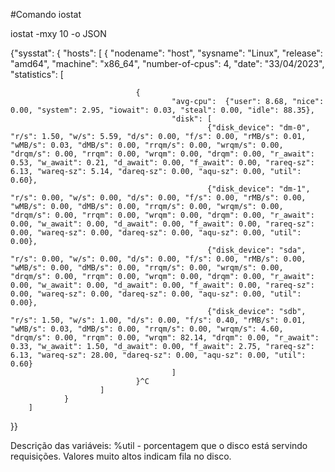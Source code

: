 #Comando iostat 

iostat -mxy 10 -o JSON

{"sysstat": {
        "hosts": [
                {
                        "nodename": "host",
                        "sysname": "Linux",
                        "release": "amd64",
                        "machine": "x86_64",
                        "number-of-cpus": 4,
                        "date": "33/04/2023",
                        "statistics": [

                                {
                                        "avg-cpu":  {"user": 8.68, "nice": 0.00, "system": 2.95, "iowait": 0.03, "steal": 0.00, "idle": 88.35},
                                        "disk": [
                                                {"disk_device": "dm-0", "r/s": 1.50, "w/s": 5.59, "d/s": 0.00, "f/s": 0.00, "rMB/s": 0.01, "wMB/s": 0.03, "dMB/s": 0.00, "rrqm/s": 0.00, "wrqm/s": 0.00, "drqm/s": 0.00, "rrqm": 0.00, "wrqm": 0.00, "drqm": 0.00, "r_await": 0.53, "w_await": 0.21, "d_await": 0.00, "f_await": 0.00, "rareq-sz": 6.13, "wareq-sz": 5.14, "dareq-sz": 0.00, "aqu-sz": 0.00, "util": 0.60},
                                                {"disk_device": "dm-1", "r/s": 0.00, "w/s": 0.00, "d/s": 0.00, "f/s": 0.00, "rMB/s": 0.00, "wMB/s": 0.00, "dMB/s": 0.00, "rrqm/s": 0.00, "wrqm/s": 0.00, "drqm/s": 0.00, "rrqm": 0.00, "wrqm": 0.00, "drqm": 0.00, "r_await": 0.00, "w_await": 0.00, "d_await": 0.00, "f_await": 0.00, "rareq-sz": 0.00, "wareq-sz": 0.00, "dareq-sz": 0.00, "aqu-sz": 0.00, "util": 0.00},
                                                {"disk_device": "sda", "r/s": 0.00, "w/s": 0.00, "d/s": 0.00, "f/s": 0.00, "rMB/s": 0.00, "wMB/s": 0.00, "dMB/s": 0.00, "rrqm/s": 0.00, "wrqm/s": 0.00, "drqm/s": 0.00, "rrqm": 0.00, "wrqm": 0.00, "drqm": 0.00, "r_await": 0.00, "w_await": 0.00, "d_await": 0.00, "f_await": 0.00, "rareq-sz": 0.00, "wareq-sz": 0.00, "dareq-sz": 0.00, "aqu-sz": 0.00, "util": 0.00},
                                                {"disk_device": "sdb", "r/s": 1.50, "w/s": 1.00, "d/s": 0.00, "f/s": 0.40, "rMB/s": 0.01, "wMB/s": 0.03, "dMB/s": 0.00, "rrqm/s": 0.00, "wrqm/s": 4.60, "drqm/s": 0.00, "rrqm": 0.00, "wrqm": 82.14, "drqm": 0.00, "r_await": 0.33, "w_await": 1.50, "d_await": 0.00, "f_await": 2.75, "rareq-sz": 6.13, "wareq-sz": 28.00, "dareq-sz": 0.00, "aqu-sz": 0.00, "util": 0.60}
                                        ]
                                }^C
                        ]
                }
        ]
}}



Descrição das variáveis:
%util - porcentagem que o disco está servindo requisições. Valores muito altos indicam fila no disco.

